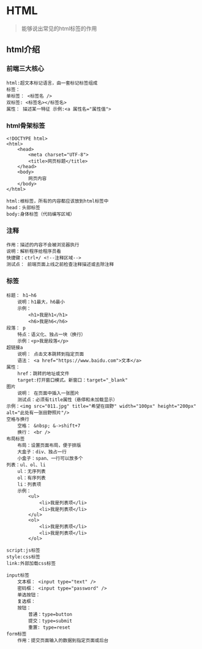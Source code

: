 # HTML

> 能够说出常⻅的html标签的作⽤

## html介绍

### 前端三⼤核⼼
    html:超⽂本标记语⾔，由⼀套标记标签组成
    标签：
    单标签： <标签名 />
    双标签: <标签名></标签名>
    属性： 描述某⼀特征 示例:<a 属性名="属性值">

### html⻣架标签
```
<!DOCTYPE html>
<html>
    <head>
        <meta charset="UTF-8">
        <title>⽹⻚标题</title>
    </head>
    <body>
        ⽹⻚内容
    </body>
</html>
```

    html:根标签，所有的内容都应该放到html标签中
    head：头部标签
    body:身体标签（代码编写区域）

### 注释
    作⽤：描述的内容不会被浏览器执⾏
    说明：解析程序给程序员看
    快捷键：ctrl+/ <!--注释区域-->
    测试点： 前端⻚⾯上线之前检查注释描述或去除注释

### 标签
    标题： h1~h6
        说明：h1最⼤，h6最⼩
        示例：
            <h1>我是h1</h1>
            <h6>我是h6</h6>
    段落： p
        特点：语义化、独占⼀块（换⾏）
        示例：<p>我是段落</p>
    超链接a
        说明： 点击⽂本跳转到指定⻚⾯
        语法： <a href="https://www.baidu.com">⽂本</a>
    属性：
        href：跳转的地址或⽂件
        target:打开窗⼝模式。新窗⼝：target="_blank"
    图⽚
        说明： 在⻚⾯中插⼊⼀张图⽚
        测试点：必须有title属性（悬停和未加载显示）
    示例：<img src="011.jpg" title="希望在⽥野" width="100px" height="200px" alt="此处有⼀张⽥野照⽚"/>
    空格与换⾏
        空格： &nbsp; &->shift+7
        换⾏： <br />
    布局标签
        布局：设置⻚⾯布局，便于排版
        ⼤盒⼦：div、独占⼀⾏
        ⼩盒⼦：span、⼀⾏可以放多个
    列表：ul、ol、li
        ul：无序列表
        ol：有序列表
        li：列表项
        示例：
            <ul>
                <li>我是列表项</li>
                <li>我是列表项</li>
            </ul>
            <ol>
                <li>我是列表项</li>
                <li>我是列表项</li>
            </ol>

    script:js标签
    style:css标签
    link:外部加载css标签

    input标签
        ⽂本框： <input type="text" />
        密码框： <input type="password" />
        单选按钮：
        复选框：
        按钮：
            普通：type=button
            提交：type=submit
            重置: type=reset
    form标签
        作⽤：提交⻚⾯输⼊的数据到指定⻚⾯或后台